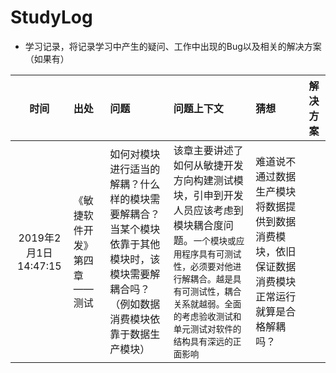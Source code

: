 # StudyLog
+ 学习记录，将记录学习中产生的疑问、工作中出现的Bug以及相关的解决方案（如果有）

|时间|出处|问题|问题上下文|猜想|解决方案|
| :------------: | :--- | :--- |:---| :--- | :---- |
|2019年2月1日 14:47:15|《敏捷软件开发》第四章——测试|如何对模块进行适当的解耦？什么样的模块需要解耦合？当某个模块依靠于其他模块时，该模块需要解耦合吗？（例如数据消费模块依靠于数据生产模块）|该章主要讲述了如何从敏捷开发方向构建测试模块，引申到开发人员应该考虑到模块耦合度问题。`一个模块或应用程序具有可测试性，必须要对他进行解耦合。越是具有可测试性，耦合关系就越弱。全面的考虑验收测试和单元测试对软件的结构具有深远的正面影响`|难道说不通过数据生产模块将数据提供到数据消费模块，依旧保证数据消费模块正常运行就算是合格解耦吗？||
